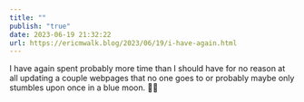 ```yaml
---
title: ""
publish: "true"
date: 2023-06-19 21:32:22
url: https://ericmwalk.blog/2023/06/19/i-have-again.html
---
```


I have again spent probably more time than I should have for no reason at all updating a couple webpages that no one goes to or probably maybe only stumbles upon once in a blue moon. 🤷‍♂️
